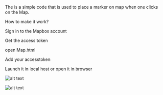 The is a simple code that is used to place a marker on map when one clicks on the Map.

How to make it work?

Sign in to the Mapbox account

Get the access token

open Map.html

Add your accesstoken

Launch it in local host or open it in browser

![alt text](images\Marker)

![alt text](images\window)
